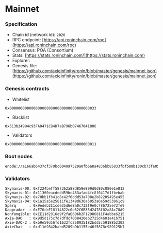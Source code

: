 # Mainnet

### Specification

* Chain id (network id): `2020`
* RPC endpoint: [https://api.roninchain.com/rpc](https://api.roninchain.com/rpc)
* Consensus: POA (Consortium)
* Stats: [https://stats.roninchain.com/](https://stats.roninchain.com)
* Explorer:
* Genesis file: [https://github.com/axieinfinity/ronin/blob/master/genesis/mainnet.json](https://github.com/axieinfinity/ronin/blob/master/genesis/mainnet.json)

### Genesis contracts

* Whitelist

```
0x0000000000000000000000000000000000000033
```

* Blacklist

```
0x313b24994c93FA0471CB4D7aB796b07467041806
```

* Validators

```
0x0000000000000000000000000000000000000011
```

### Boot nodes

```
enode://a166ab6437cf370bc604097529a0fb6a8a4836bb85833fbf588b130cb73fe0517940d10c5d89c0e3e1c2800a774ac1ae2108d62cb4608556e41bc1fc4482241a@35.193.159.26:30303
```

### Validators

```
Skymavis-00: 0xf224beff587362a88d859e899d0d80c080e1e812
Skymavis-01: 0x11360eacdedd59bc433afad4fc8f0417d1fbebab
Skymavis-02: 0x70bb1fb41c8c42f6ddd53a708e2b82209495e455
Skymavis-04: 0x1a15a5e25811fe1349d636a5053a0e59d53961c9
Sparq      : 0x9edeb211cde35d6e8a0c732f9e0c786725e72fe9
Dappradar  : 0xE70cbF18114822c0e32C6B35d2478f02a8Ac78A9
Nonfungible: 0xEE11d2016e9f2faE606b2F12986811F4abbe6215
Axie-DAO   : 0x9d5d175c7d7dfdc7038420eb2725d4601a41b751
Axie-DAO-2 : 0xb9e59d56fd1632fc250935182bdd5c59188b2302
AxieChat   : 0xd11d9842babd5209b9b1155e46f5878c989125b7
```
